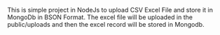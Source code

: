 This is simple project in NodeJs to upload CSV Excel File and store it in MongoDb in BSON Format.
The excel file will be uploaded in the public/uploads and then the excel record will be stored in Mongodb.

<!-- This is the deployed link- https://rolecall1.herokuapp.com/ -->
